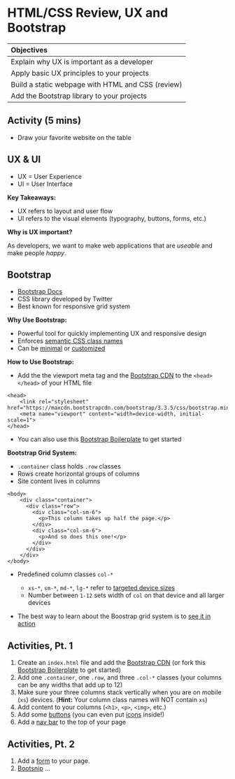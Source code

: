 # HTML/CSS Review, UX and Bootstrap
| Objectives |
| :--- |
| Explain why UX is important as a developer |
| Apply basic UX principles to your projects |
| Build a static webpage with HTML and CSS (review) |
| Add the Bootstrap library to your projects |

## Activity (5 mins)
  * Draw your favorite website on the table

## UX & UI
  * UX = User Experience
  * UI = User Interface

**Key Takeaways:**
  * UX refers to layout and user flow
  * UI refers to the visual elements (typography, buttons, forms, etc.)

**Why is UX important?**

As developers, we want to make web applications that are *useable* and make people *happy*.

## Bootstrap
  * [Bootstrap Docs](http://getbootstrap.com/css)
  * CSS library developed by Twitter
  * Best known for responsive grid system

**Why Use Bootstrap:**
  * Powerful tool for quickly implementing UX and responsive design
  * Enforces [semantic CSS class names](https://css-tricks.com/semantic-class-names)
  * Can be [minimal](http://dartjobs.herokuapp.com) or [customized](https://www.stitchfix.com)

**How to Use Bootstrap:**
  * Add the the viewport meta tag and the [Bootstrap CDN](http://getbootstrap.com/getting-started/#download) to the `<head></head>` of your HTML file

  ```
  <head>
      <link rel="stylesheet" href="https://maxcdn.bootstrapcdn.com/bootstrap/3.3.5/css/bootstrap.min.css">
      <meta name="viewport" content="width=device-width, initial-scale=1">
  </head>
  ```

  * You can also use this [Bootstrap Boilerplate](https://github.com/sf-wdi-19-20/modules/tree/master/1.3-HTMLandCSS/bootstrap_boilerplate) to get started

**Bootstrap Grid System:**
  * `.container` class holds `.row` classes
  * Rows create horizontal groups of columns
  * Site content lives in columns

  ```
  <body>
      <div class="container">
        <div class="row">
          <div class="col-sm-6">
            <p>This column takes up half the page.</p>
          </div>
          <div class="col-sm-6">
            <p>And so does this one!</p>
          </div>
        </div>
      </div>
  </body>
  ```

  * Predefined column classes `col-*`
      * `xs-*`, `sm-*`, `md-*`, `lg-*` refer to [targeted device sizes](http://getbootstrap.com/css/#grid-media-queries)
      * Number between `1-12` sets width of `col` on that device and all larger devices


  * The best way to learn about the Boostrap grid system is to [see it in action](https://github.com/sf-wdi-19-20/modules/tree/master/1.3-HTMLandCSS/bootstrap_grid)

## Activities, Pt. 1
1. Create an `index.html` file and add the [Bootstrap CDN](http://getbootstrap.com/getting-started/#download) (or fork this [Bootstrap Boilerplate](https://github.com/sf-wdi-19-20/modules/tree/master/1.3-HTMLandCSS/bootstrap_boilerplate) to get started)
2. Add one `.container`, one `.row`, and three `.col-*` classes (your columns can be any widths that add up to 12)
3. Make sure your three columns stack vertically when you are on mobile (`xs`) devices. (**Hint:** Your column class names will NOT contain `xs`)
4. Add content to your columns (`<h1>`, `<p>`, `<img>`, etc.)
5. Add some [buttons](http://getbootstrap.com/css/#buttons) (you can even put [icons](http://getbootstrap.com/components/#glyphicons) inside!)
6. Add a [nav bar](http://getbootstrap.com/components/#navbar) to the top of your page

## Activities, Pt. 2
1. Add a [form](http://getbootstrap.com/css/#forms) to your page.
2. [Bootsnip](http://bootsnipp.com) ...
